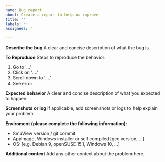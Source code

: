 ```yaml
---
name: Bug report
about: Create a report to help us improve
title: ''
labels: ''
assignees: ''

---
```


**Describe the bug**
A clear and concise description of what the bug is.

**To Reproduce**
Steps to reproduce the behavior:
1. Go to '...'
2. Click on '....'
3. Scroll down to '....'
4. See error

**Expected behavior**
A clear and concise description of what you expected to happen.

**Screenshots or log**
If applicable, add screenshots or logs to help explain your problem.

**Enviroment (please complete the following information):**
 - SmuView version / git commit
 - AppImage, Windows installer or self compiled [gcc version, ...]
 - OS: [e.g. Debian 9, openSUSE 15.1, Windows 10, ...]

**Additional context**
Add any other context about the problem here.
